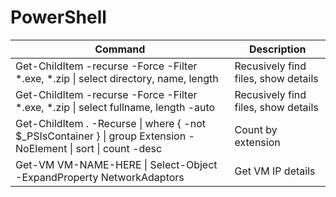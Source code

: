 # PowerShell

| Command | Description |
| ----------- | ------- |
| Get-ChildItem -recurse -Force -Filter *.exe, *.zip \| select directory, name, length | Recusively find files, show details  |
| Get-ChildItem -recurse -Force -Filter *.exe, *.zip \| select fullname, length -auto | Recusively find files, show details  |
| Get-ChildItem . -Recurse \| where { -not $_PSIsContainer } \| group Extension -NoElement \| sort \| count -desc | Count by extension |
| Get-VM VM-NAME-HERE \| Select-Object -ExpandProperty NetworkAdaptors | Get VM IP details |
